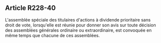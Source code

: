 Article R228-40
----
L'assemblée spéciale des titulaires d'actions à dividende prioritaire sans droit
de vote, lorsqu'elle est réunie pour donner son avis sur toute décision des
assemblées générales ordinaire ou extraordinaire, est convoquée en même temps
que chacune de ces assemblées.
